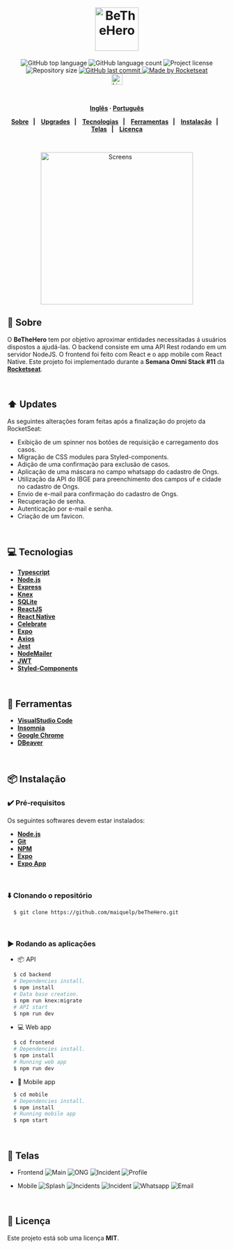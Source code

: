 <h1 align="center">
  <img alt="BeTheHero" src="frontend/src/assets/logo.svg" height="100px">
</h1>
<p align="center">
  <img alt="GitHub top language" src="https://img.shields.io/github/languages/top/maiquelp/beTheHero?color=%23E02041">
  <img alt="GitHub language count" src="https://img.shields.io/github/languages/count/maiquelp/beTheHero?color=%23E02041">
  <img alt="Project license" src="https://img.shields.io/github/license/maiquelp/beTheHero?color=E02041">
  <img alt="Repository size" src="https://img.shields.io/github/repo-size/maiquelp/beTheHero?color=E02041">
  <a href="https://github.com/maiquelp/beTheHero/commits/master">
    <img alt="GitHub last commit" src="https://img.shields.io/github/last-commit/maiquelp/beTheHero?color=%23E02041">
  <img alt="Made by Rocketseat" src="https://img.shields.io/badge/made%20by-Rocketseat-E02041?style=flat">
  </a>
  <!-- <img src="https://img.shields.io/badge/beTheHero-NLW 2.0-E02041?logo=data:image/png;base64,iVBORw0KGgoAAAANSUhEUgAAABAAAAAQCAMAAAAoLQ9TAAAALVBMVEVHcExxWsF0XMJzXMJxWcFsUsD///9jRrzY0u6Xh9Gsn9n39fyMecy0qd2bjNJWBT0WAAAABHRSTlMA2Do606wF2QAAAGlJREFUGJVdj1cWwCAIBLEsRU3uf9xobDH8+GZwUYi8i6ucJwrxKE+7D0G9Q4vlYqtmCSjndr4CgCgzlyFgfKfKCVO0LrPKjmiqMxGXkJwNnXskqWG+1oSM+BSwD8f29YLNjvx/OQrn+g99oQSoNmt3PgAAAABJRU5ErkJggg=="> -->
 <br>
  <a href="https://www.linkedin.com/in/maiquelp/">
      <img alt="LinkedIn link" src="https://img.shields.io/badge/-Maiquel Piovezan-0077B5?style=flat&amp;logo=Linkedin&amp;logoColor=white" height="25px">
  </a> 
  <!-- <a href="https://insomnia.rest/run/?label=beTheHero&amp;uri=https%3A%2F%2Fraw.githubusercontent.com%2maiquelp%2FbeTheHero%2Fmaster%2F.github%2FInsomnia.json" target="_blank"><img src="https://insomnia.rest/images/run.svg" alt="Run in Insomnia"></a> -->
</p>
<strong>
<br>
<p align="center">
    <a href="README.md">Inglês</a>
    ·
    <a href="README-pt.md">Português</a>
</p>

<p align="center">
  <a href="#bookmark-sobre">Sobre</a>&nbsp;&nbsp;&nbsp;|&nbsp;&nbsp;&nbsp;
  <a href="#arrow_up-upgrades">Upgrades</a>&nbsp;&nbsp;&nbsp;|&nbsp;&nbsp;&nbsp;
  <a href="#computer-tecnologias">Tecnologias</a>&nbsp;&nbsp;&nbsp;|&nbsp;&nbsp;&nbsp;
  <a href="#wrench-ferramentas">Ferramentas</a>&nbsp;&nbsp;&nbsp;|&nbsp;&nbsp;&nbsp;
  <a href="#package-instalação">Instalação</a>&nbsp;&nbsp;&nbsp;|&nbsp;&nbsp;&nbsp;
  <a href="#camera_flash-telas">Telas</a>&nbsp;&nbsp;&nbsp;|&nbsp;&nbsp;&nbsp;
  <a href="#memo-licença">Licença</a>
</p>
</strong>
<br>
<p align="center">
    <img alt="Screens" src=".github/screens.png" height="350px" />
</p>

## :bookmark: Sobre

O **BeTheHero** tem por objetivo aproximar entidades necessitadas á usuários dispostos a ajudá-las. O backend consiste em uma API Rest rodando em um servidor NodeJS. O frontend foi feito com React e o app mobile com React Native. Este projeto foi implementado durante a **Semana Omni Stack #11** da **[Rocketseat](https://rocketseat.com.br/)**.

<br>

## :arrow_up: Updates

As seguintes alterações foram feitas após a finalização do projeto da RocketSeat:

- Exibição de um spinner nos botões de requisição e carregamento dos casos.
- Migração de CSS modules para Styled-components.
- Adição de uma confirmação para exclusão de casos.
- Aplicação de uma máscara no campo whatsapp do cadastro de Ongs.
- Utilização da API do IBGE para preenchimento dos campos uf e cidade no cadastro de Ongs.
- Envio de e-mail para confirmação do cadastro de Ongs.
- Recuperação de senha.
- Autenticação por e-mail e senha.
- Criação de um favicon.

<br>

## :computer: Tecnologias

-  **[Typescript](https://www.typescriptlang.org/)**
-  **[Node.js](https://nodejs.org/)**
-  **[Express](https://expressjs.com/)**
-  **[Knex](http://knexjs.org/)**
-  **[SQLite](https://www.sqlite.org/)**
-  **[ReactJS](https://reactjs.org/)**
-  **[React Native](http://facebook.github.io/react-native/)**
-  **[Celebrate](https://github.com/arb/celebrate)**
-  **[Expo](https://expo.io/)**
-  **[Axios](https://github.com/axios/axios)**
-  **[Jest](https://jestjs.io/)**
-  **[NodeMailer](https://nodemailer.com/)**
-  **[JWT](https://jwt.io/)**
-  **[Styled-Components](https://styled-components.com/)**

<br>

## :wrench: Ferramentas

- **[VisualStudio Code](https://code.visualstudio.com/)**
- **[Insomnia](https://insomnia.rest/)**
- **[Google Chrome](https://www.google.com/chrome/)**
- **[DBeaver](https://dbeaver.io/)**

<br>

## :package: Instalação

### :heavy_check_mark: **Pré-requisitos**

Os seguintes softwares devem estar instalados:
  
  - **[Node.js](https://nodejs.org/en/)**
  - **[Git](https://git-scm.com/)**
  - **[NPM](https://www.npmjs.com/)**
  - **[Expo](https://expo.io/)** 
  - **[Expo App](https://play.google.com/store/apps/details?id=host.exp.exponent)**

<br>
  
### :arrow_down: **Clonando o repositório**

```sh
  $ git clone https://github.com/maiquelp/beTheHero.git
```

<br>

### :arrow_forward:	**Rodando as aplicações**

- :package: API

```sh
  $ cd backend
  # Dependencies install.
  $ npm install
  # Data base creation.
  $ npm run knex:migrate
  # API start
  $ npm run dev
```

- :computer: Web app

```sh
  $ cd frontend
  # Dependencies install.
  $ npm install
  # Running web app
  $ npm run dev
```

- :iphone: Mobile app

```sh
  $ cd mobile
  # Dependencies install.
  $ npm install
  # Running mobile app
  $ npm start
```

<br>

## :camera_flash: Telas

- Frontend
![Main](.github/screenshots/main.png)
![ONG](.github/screenshots/ong.png)
![Incident](.github/screenshots/incident.png)
![Profile](.github/screenshots/profile.png)

- Mobile
![Splash](.github/screenshots/splash_mobile.png)
![Incidents](.github/screenshots/incidents_mobile.png)
![Incident](.github/screenshots/incident_mobile.png)
![Whatsapp](.github/screenshots/whatsapp_mobile.png)
![Email](.github/screenshots/email_mobile.png)

<br>

## :memo: Licença

Este projeto está sob uma licença **MIT**.




